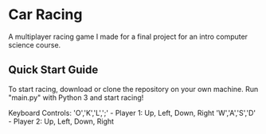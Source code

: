 # Car Racing
A multiplayer racing game I made for a final project for an intro computer science course.
## Quick Start Guide
To start racing, download or clone the repository on your own machine. Run "main.py" with Python 3 and start racing!

Keyboard Controls:
'O','K','L',';' - Player 1: Up, Left, Down, Right 
'W','A','S','D' - Player 2: Up, Left, Down, Right 
